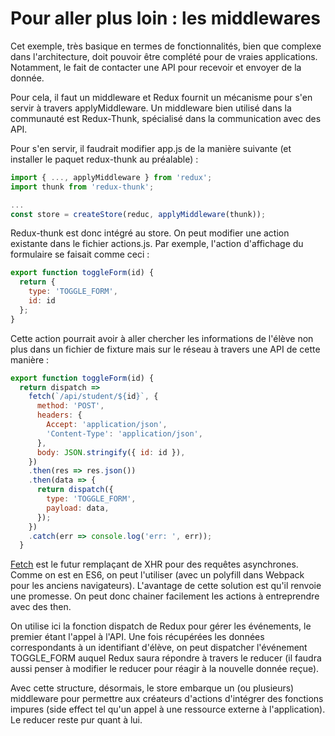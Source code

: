 # Pour aller plus loin : les middlewares

Cet exemple, très basique en termes de fonctionnalités, bien que complexe dans l'architecture, doit pouvoir être complété pour de vraies applications. Notamment, le fait de contacter une API pour recevoir et envoyer de la donnée.

Pour cela, il faut un middleware et Redux fournit un mécanisme pour s'en servir à travers applyMiddleware. Un middleware bien utilisé dans la communauté est Redux-Thunk, spécialisé dans la communication avec des API.

Pour s'en servir, il faudrait modifier app.js de la manière suivante \(et installer le paquet redux-thunk au préalable\) :

```js
import { ..., applyMiddleware } from 'redux';
import thunk from 'redux-thunk';

...
const store = createStore(reduc, applyMiddleware(thunk));
```

Redux-thunk est donc intégré au store. On peut modifier une action existante dans le fichier actions.js. Par exemple, l'action d'affichage du formulaire se faisait comme ceci :

```js
export function toggleForm(id) {
  return {
    type: 'TOGGLE_FORM',
    id: id
  };
}
```

Cette action pourrait avoir à aller chercher les informations de l'élève non plus dans un fichier de fixture mais sur le réseau à travers une API de cette manière :

```js
export function toggleForm(id) {  
  return dispatch =>
    fetch(`/api/student/${id}`, {
      method: 'POST',
      headers: {
        Accept: 'application/json',
        'Content-Type': 'application/json',
      },
      body: JSON.stringify({ id: id }),
    })
    .then(res => res.json())
    .then(data => {
      return dispatch({
        type: 'TOGGLE_FORM',
        payload: data,
      });
    })
    .catch(err => console.log('err: ', err));
  }
```

[Fetch](https://developer.mozilla.org/fr/docs/Web/API/Fetch_API/Using_Fetch) est le futur remplaçant de XHR pour des requêtes asynchrones. Comme on est en ES6, on peut l'utiliser \(avec un polyfill dans Webpack pour les anciens navigateurs\). L'avantage de cette solution est qu'il renvoie une promesse. On peut donc chainer facilement les actions à entreprendre avec des then.

On utilise ici la fonction dispatch de Redux pour gérer les événements, le premier étant l'appel à l'API. Une fois récupérées les données correspondants à un identifiant d'élève, on peut dispatcher l'événement TOGGLE\_FORM auquel Redux saura répondre à travers le reducer \(il faudra aussi penser à modifier le reducer pour réagir à la nouvelle donnée reçue\).

Avec cette structure, désormais, le store embarque un \(ou plusieurs\) middleware pour permettre aux créateurs d'actions d'intégrer des fonctions impures \(side effect tel qu'un appel à une ressource externe à l'application\). Le reducer reste pur quant à lui.

